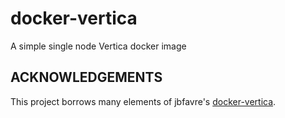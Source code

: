 # docker-vertica
A simple single node Vertica docker image

## ACKNOWLEDGEMENTS

This project borrows many elements of jbfavre's [docker-vertica](https://github.com/jbfavre/docker-vertica).